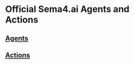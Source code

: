 # Official Sema4.ai Agents and Actions

## [Agents](agents/README.md)

## [Actions](actions/README.md)
